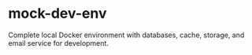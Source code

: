 # mock-dev-env
Complete local Docker environment with databases, cache, storage, and email service for development.
